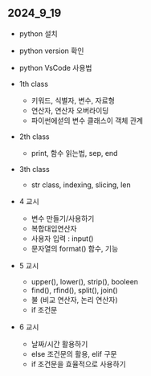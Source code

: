 ## 2024_9_19
<!-- - ![default](image/Default_2.jpg) 이미지 삽입방법-->
- python 설치
- python version 확인
- python VsCode 사용법

- 1th class
    - 키워드, 식별자, 변수, 자료형
    - 연산자, 연산자 오버라이딩
    - 파이썬에섣의 변수 클래스이 객체 관계
- 2th class
    - print, 함수 읽는법, sep, end
- 3th class
    - str class, indexing, slicing, len
- 4 교시
  - 변수 만들기/사용하기
  - 복합대입연산자
  - 사용자 입력 : input()
  - 문자열의 format() 함수, 기능
- 5 교시
  - upper(), lower(), strip(), booleen
  - find(), rfind(), split(), join()
  - 불 (비교 연산자, 논리 연산자)
  - if 조건문
- 6 교시
  - 날짜/시간 활용하기
  - else 조건문의 활용, elif 구문
  - if 조건문을 효율적으로 사용하기



